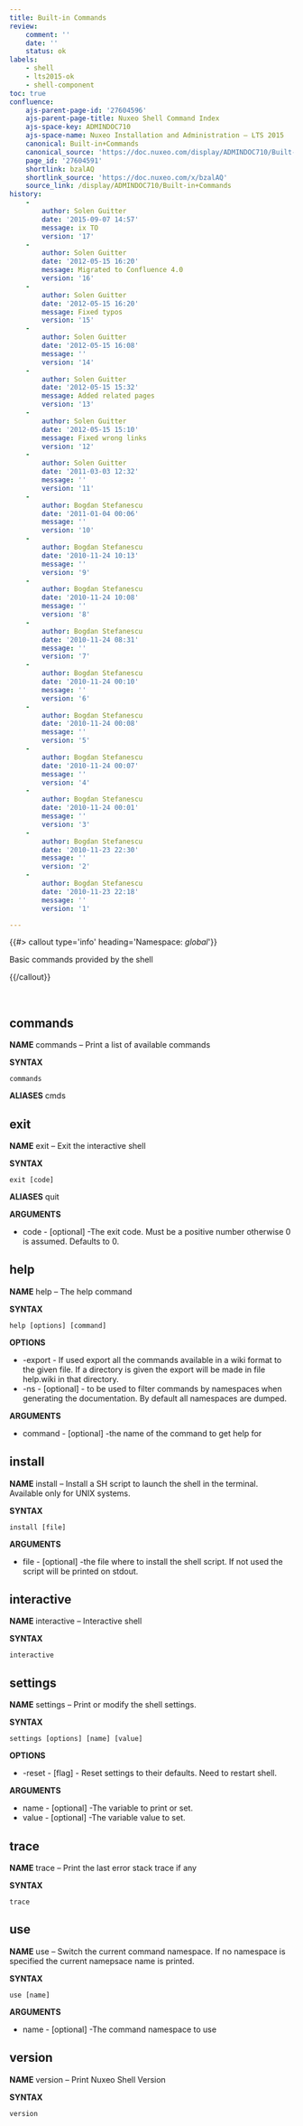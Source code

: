 ```yaml
---
title: Built-in Commands
review:
    comment: ''
    date: ''
    status: ok
labels:
    - shell
    - lts2015-ok
    - shell-component
toc: true
confluence:
    ajs-parent-page-id: '27604596'
    ajs-parent-page-title: Nuxeo Shell Command Index
    ajs-space-key: ADMINDOC710
    ajs-space-name: Nuxeo Installation and Administration — LTS 2015
    canonical: Built-in+Commands
    canonical_source: 'https://doc.nuxeo.com/display/ADMINDOC710/Built-in+Commands'
    page_id: '27604591'
    shortlink: bzalAQ
    shortlink_source: 'https://doc.nuxeo.com/x/bzalAQ'
    source_link: /display/ADMINDOC710/Built-in+Commands
history:
    - 
        author: Solen Guitter
        date: '2015-09-07 14:57'
        message: ix TO
        version: '17'
    - 
        author: Solen Guitter
        date: '2012-05-15 16:20'
        message: Migrated to Confluence 4.0
        version: '16'
    - 
        author: Solen Guitter
        date: '2012-05-15 16:20'
        message: Fixed typos
        version: '15'
    - 
        author: Solen Guitter
        date: '2012-05-15 16:08'
        message: ''
        version: '14'
    - 
        author: Solen Guitter
        date: '2012-05-15 15:32'
        message: Added related pages
        version: '13'
    - 
        author: Solen Guitter
        date: '2012-05-15 15:10'
        message: Fixed wrong links
        version: '12'
    - 
        author: Solen Guitter
        date: '2011-03-03 12:32'
        message: ''
        version: '11'
    - 
        author: Bogdan Stefanescu
        date: '2011-01-04 00:06'
        message: ''
        version: '10'
    - 
        author: Bogdan Stefanescu
        date: '2010-11-24 10:13'
        message: ''
        version: '9'
    - 
        author: Bogdan Stefanescu
        date: '2010-11-24 10:08'
        message: ''
        version: '8'
    - 
        author: Bogdan Stefanescu
        date: '2010-11-24 08:31'
        message: ''
        version: '7'
    - 
        author: Bogdan Stefanescu
        date: '2010-11-24 00:10'
        message: ''
        version: '6'
    - 
        author: Bogdan Stefanescu
        date: '2010-11-24 00:08'
        message: ''
        version: '5'
    - 
        author: Bogdan Stefanescu
        date: '2010-11-24 00:07'
        message: ''
        version: '4'
    - 
        author: Bogdan Stefanescu
        date: '2010-11-24 00:01'
        message: ''
        version: '3'
    - 
        author: Bogdan Stefanescu
        date: '2010-11-23 22:30'
        message: ''
        version: '2'
    - 
        author: Bogdan Stefanescu
        date: '2010-11-23 22:18'
        message: ''
        version: '1'

---
```

{{#> callout type='info' heading='Namespace: *global*'}}

Basic commands provided by the shell

{{/callout}}

&nbsp;

## commands

**NAME**
commands &ndash; Print a list of available commands

**SYNTAX**

```
commands
```

**ALIASES**
cmds

## exit

**NAME**
exit &ndash; Exit the interactive shell

**SYNTAX**

```
exit [code]
```

**ALIASES**
quit

**ARGUMENTS**

*   code - [optional] -The exit code. Must be a positive number otherwise 0 is assumed. Defaults to 0.

## help

**NAME**
help &ndash; The help command

**SYNTAX**

```
help [options] [command]
```

**OPTIONS**

*   -export - If used export all the commands available in a wiki format to the given file. If a directory is given the export will be made in file help.wiki in that directory.
*   -ns - [optional] - to be used to filter commands by namespaces when generating the documentation. By default all namespaces are dumped.

**ARGUMENTS**

*   command - [optional] -the name of the command to get help for

## install

**NAME**
install &ndash; Install a SH script to launch the shell in the terminal. Available only for UNIX systems.

**SYNTAX**

```
install [file]
```

**ARGUMENTS**

*   file - [optional] -the file where to install the shell script. If not used the script will be printed on stdout.

## interactive

**NAME**
interactive &ndash; Interactive shell

**SYNTAX**

```
interactive
```

## settings

**NAME**
settings &ndash; Print or modify the shell settings.

**SYNTAX**

```
settings [options] [name] [value]
```

**OPTIONS**

*   -reset - [flag] - Reset settings to their defaults. Need to restart shell.

**ARGUMENTS**

*   name - [optional] -The variable to print or set.
*   value - [optional] -The variable value to set.

## trace

**NAME**
trace &ndash; Print the last error stack trace if any

**SYNTAX**

```
trace
```

## use

**NAME**
use &ndash; Switch the current command namespace. If no namespace is specified the current namepsace name is printed.

**SYNTAX**

```
use [name]
```

**ARGUMENTS**

*   name - [optional] -The command namespace to use

## version

**NAME**
version &ndash; Print Nuxeo Shell Version

**SYNTAX**

```
version
```